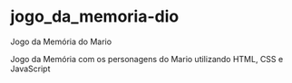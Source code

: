 # jogo_da_memoria-dio
Jogo da Memória do Mario

Jogo da Memória com os personagens do Mario utilizando HTML, CSS e JavaScript
